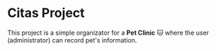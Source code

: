 # Citas Project

This project is a simple organizator for a **Pet Clinic** 🐱 where the user (administrator) can record pet's information.
